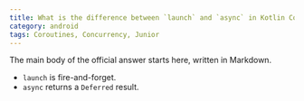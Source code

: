 ```yaml
---
title: What is the difference between `launch` and `async` in Kotlin Coroutines?
category: android
tags: Coroutines, Concurrency, Junior
---
```


The main body of the official answer starts here, written in Markdown.

* `launch` is fire-and-forget.
* `async` returns a `Deferred` result.
